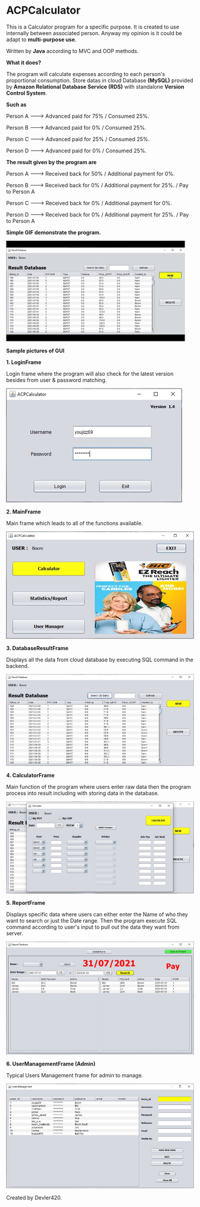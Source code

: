 # ACPCalculator

This is a Calculator program for a specific purpose. It is created to use internally between associated person. Anyway my opinion is it could be adapt to **multi-purpose use**.

Written by **Java** according to MVC and OOP methods.

**What it does?**

The program will calculate expenses according to each person's proportional consumption. Store datas in cloud Database **(MySQL)** provided by **Amazon Relational Database Service (RDS)** with standalone **Version Control System**.

**Such as**

Person A --->   Advanced paid for 75%   / Consumed 25%.

Person B --->   Advanced paid for 0%    / Consumed 25%.

Person C --->   Advanced paid for 25%   / Consumed 25%.

Person D --->   Advanced paid for 0%    / Consumed 25%.

**The result given by the program are**

Person A --->   Received back for 50%   / Additional payment for 0%.

Person B --->   Received back for 0%    / Additional payment for 25%.   / Pay to Person A

Person C --->   Received back for 0%    / Additional payment for 0%.

Person D --->   Received back for 0%    / Additional payment for 25%.   / Pay to Person A

**Simple GIF demonstrate the program.**

![Demo GIF](https://github.com/Devler420/ACPCalculator/blob/main/Animated%20GIF-downsized_large.gif)

**Sample pictures of GUI**

**1. LoginFrame**

Login frame where the program will also check for the latest version besides from user & password matching.

![Login-Frame](https://github.com/Devler420/ACPCalculator/blob/main/1LoginFrame.JPG)

**2. MainFrame**

Main frame which leads to all of the functions available.

![Main-Frame](https://github.com/Devler420/ACPCalculator/blob/main/2MainFrame.JPG)

**3. DatabaseResultFrame**

Displays all the data from cloud database by executing SQL command in the backend.

![DatabaseResult-Frame](https://github.com/Devler420/ACPCalculator/blob/main/3MainResultFrame.JPG)

**4. CalculatorFrame**

Main function of the program where users enter raw data then the program process into result including with storing data in the database.

![Calculator-Frame](https://github.com/Devler420/ACPCalculator/blob/main/4CalculateFrame.JPG)

**5. ReportFrame**

Displays specific data where users can either enter the Name of who they want to search or just the Date range. Then the program execute SQL command according to user's input to pull out the data they want from server.

![Report-Frame](https://github.com/Devler420/ACPCalculator/blob/main/5reportFrame.JPG)

**6. UserManagementFrame (Admin)**

Typical Users Management frame for admin to manage.

![UserManagement-Frame](https://github.com/Devler420/ACPCalculator/blob/main/6UserFrame.JPG)

Created by Devler420.
